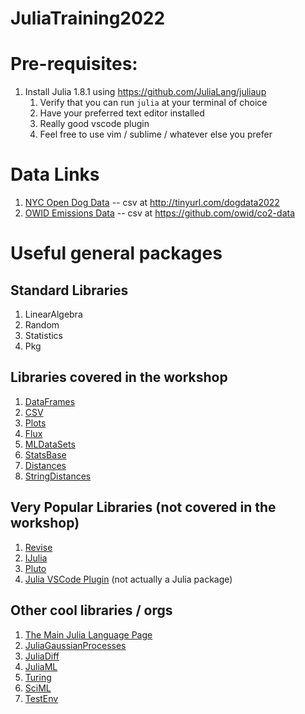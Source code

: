 # JuliaTraining2022

# Pre-requisites:
1. Install Julia 1.8.1 using https://github.com/JuliaLang/juliaup
    1. Verify that you can run `julia` at your terminal of choice
    1. Have your preferred text editor installed
    1. Really good vscode plugin
    1. Feel free to use vim / sublime / whatever else you prefer



# Data Links

1. [NYC Open Dog Data](https://data.cityofnewyork.us/Health/NYC-Dog-Licensing-Dataset/nu7n-tubp) -- csv at http://tinyurl.com/dogdata2022
1. [OWID Emissions Data](https://raw.githubusercontent.com/owid/co2-data/master/owid-co2-data.csv) -- csv at https://github.com/owid/co2-data


# Useful general packages

## Standard Libraries

1. LinearAlgebra
1. Random
1. Statistics
1. Pkg



## Libraries covered in the workshop

1. [DataFrames](https://github.com/JuliaData/DataFrames.jl)
1. [CSV](https://github.com/JuliaData/CSV.jl)
1. [Plots](https://github.com/JuliaPlots/Plots.jl)
1. [Flux](https://github.com/FluxML/Flux.jl)
1. [MLDataSets](https://github.com/JuliaML/MLDatasets.jl)
1. [StatsBase](https://github.com/JuliaStats/StatsBase.jl)
1. [Distances](https://github.com/JuliaStats/Distances.jl)
1. [StringDistances](https://github.com/matthieugomez/StringDistances.jl)



## Very Popular Libraries (not covered in the workshop)

1. [Revise](https://github.com/timholy/Revise.jl)
1. [IJulia](https://github.com/JuliaLang/IJulia.jl)
1. [Pluto](https://github.com/fonsp/Pluto.jl)
1. [Julia VSCode Plugin](https://code.visualstudio.com/docs/languages/julia) (not actually a Julia package)



## Other cool libraries / orgs

1. [The Main Julia Language Page](https://julialang.org/)
1. [JuliaGaussianProcesses](https://github.com/JuliaGaussianProcesses/)
1. [JuliaDiff](https://juliadiff.org/)
1. [JuliaML](https://github.com/JuliaML)
1. [Turing](https://turing.ml/stable/)
1. [SciML](https://sciml.ai/)
1. [TestEnv](https://github.com/JuliaTesting/TestEnv.jl)
